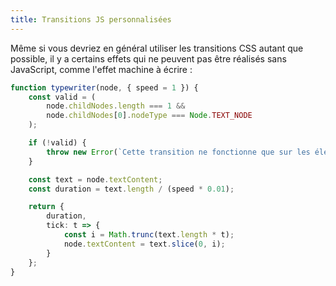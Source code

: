 ```yaml
---
title: Transitions JS personnalisées
---
```


Même si vous devriez en général utiliser les transitions CSS autant que possible, il y a certains effets qui ne peuvent pas être réalisés sans JavaScript, comme l'effet machine à écrire :

```ts
function typewriter(node, { speed = 1 }) {
	const valid = (
		node.childNodes.length === 1 &&
		node.childNodes[0].nodeType === Node.TEXT_NODE
	);

	if (!valid) {
		throw new Error(`Cette transition ne fonctionne que sur les éléments qui n'ont qu'un seul noeud enfant de type texte`);
	}

	const text = node.textContent;
	const duration = text.length / (speed * 0.01);

	return {
		duration,
		tick: t => {
			const i = Math.trunc(text.length * t);
			node.textContent = text.slice(0, i);
		}
	};
}
```
